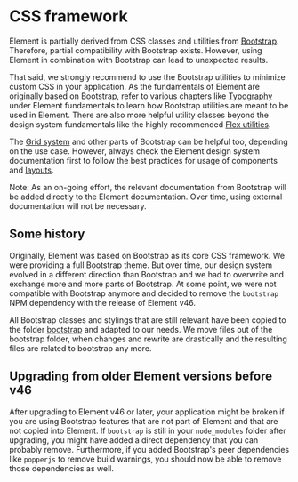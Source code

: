 # CSS framework

Element is partially derived from CSS classes and utilities from
[Bootstrap](https://getbootstrap.com/). Therefore, partial compatibility with
Bootstrap exists. However, using Element in combination with Bootstrap can lead
to unexpected results.

That said, we strongly recommend to use the Bootstrap utilities to minimize custom CSS
in your application. As the fundamentals of Element are originally based on Bootstrap,
refer to various chapters like [Typography](../fundamentals/typography.md) under Element
fundamentals to learn how Bootstrap utilities are meant to be used in Element.
There are also more helpful utility classes beyond the design system fundamentals
like the highly recommended [Flex utilities](https://getbootstrap.com/docs/5.1/utilities/flex/).

The [Grid system](https://getbootstrap.com/docs/5.1/layout/grid/) and other
parts of Bootstrap can be helpful too, depending on the use case. However, always
check the Element design system documentation first to follow the best practices
for usage of components and [layouts](../fundamentals/layouts/overview.md).

Note: As an on-going effort, the relevant documentation from Bootstrap will be
added directly to the Element documentation. Over time, using external
documentation will not be necessary.

## Some history

Originally, Element was based on Bootstrap as its core CSS framework.
We were providing a full Bootstrap theme. But over time, our design
system evolved in a different direction than Bootstrap and we had to overwrite
and exchange more and more parts of Bootstrap. At some point, we were not
compatible with Bootstrap anymore and decided to remove the `bootstrap` NPM
dependency with the release of Element v46.

All Bootstrap classes and stylings that are still relevant have been copied to
the folder [bootstrap](https://github.com/Killusions/element/blob/main/projects/element-theme/src/styles/bootstrap/)
and adapted to our needs. We move files out of the bootstrap folder, when changes and
rewrite are drastically and the resulting files are related to bootstrap any more. 

## Upgrading from older Element versions before v46

After upgrading to Element v46 or later, your application might be broken if you
are using Bootstrap features that are not part of Element and that are not copied
into Element. If `bootstrap` is still in your `node_modules` folder after
upgrading, you might have added a direct dependency that you can probably remove.
Furthermore, if you added Bootstrap's peer dependencies like `popperjs` to
remove build warnings, you should now be able to remove those dependencies as well.
